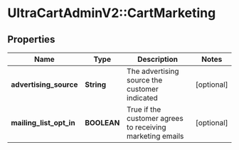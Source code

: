 # UltraCartAdminV2::CartMarketing

## Properties
Name | Type | Description | Notes
------------ | ------------- | ------------- | -------------
**advertising_source** | **String** | The advertising source the customer indicated | [optional] 
**mailing_list_opt_in** | **BOOLEAN** | True if the customer agrees to receiving marketing emails | [optional] 


